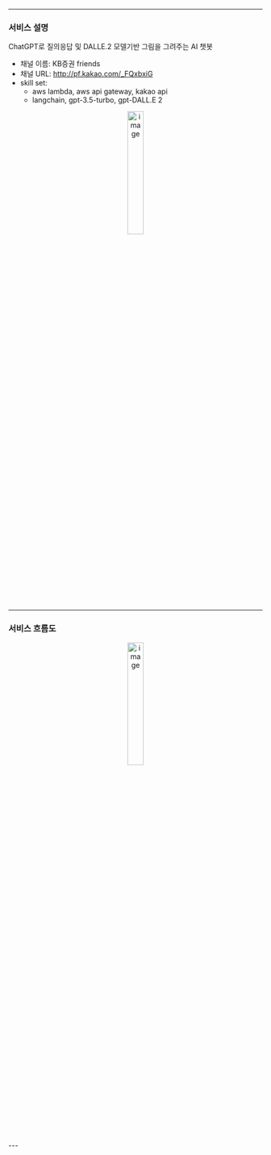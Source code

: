 
---

### 서비스 설명
ChatGPT로 질의응답 및 DALLE.2 모델기반 그림을 그려주는 AI 챗봇

- 채널 이름: KB증권 friends
- 채널 URL: http://pf.kakao.com/_FQxbxiG
- skill set:
  - aws lambda, aws api gateway, kakao api
  - langchain, gpt-3.5-turbo, gpt-DALL.E 2
 
<p align="center">
	<img alt="image" src="https://github.com/i-am-shuan/LLM-text-summerize/assets/161431602/45bd8483-111d-4772-962e-e06dd51f0377" width="25%" height="25%">
</p>


---
### 서비스 흐름도

<p align="center">
	<img alt="image" src="https://github.com/i-am-shuan/LLM-text-summerize/assets/161431602/45bd8483-111d-4772-962e-e06dd51f0377" width="25%" height="25%">
</p>
---
